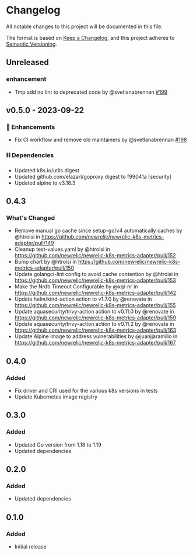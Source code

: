 # Changelog

All notable changes to this project will be documented in this file.

The format is based on [Keep a Changelog](https://keepachangelog.com/en/1.0.0/),
and this project adheres to [Semantic Versioning](https://semver.org/spec/v2.0.0.html).

## Unreleased

### enhancement
- Tmp add no lint to deprecated code by @svetlanabrennan [#199](https://github.com/newrelic/newrelic-k8s-metrics-adapter/pull/199)

## v0.5.0 - 2023-09-22

### 🚀 Enhancements
- Fix CI workflow and remove old maintainers by @svetlanabrennan [#198](https://github.com/newrelic/newrelic-k8s-metrics-adapter/pull/198)

### ⛓️ Dependencies
- Updated k8s.io/utils digest
- Updated github.com/elazarl/goproxy digest to f99041a [security]
- Updated alpine to v3.18.3

## 0.4.3

### What's Changed
- Remove manual go cache since setup-go/v4 automatically caches by @htroisi in https://github.com/newrelic/newrelic-k8s-metrics-adapter/pull/149
- Cleanup test-values.yaml by @htroisi in https://github.com/newrelic/newrelic-k8s-metrics-adapter/pull/152
- Bump chart by @htroisi in https://github.com/newrelic/newrelic-k8s-metrics-adapter/pull/150
- Update golangci-lint config to avoid cache contention by @htroisi in https://github.com/newrelic/newrelic-k8s-metrics-adapter/pull/153
- Make the Nrdb Timeout Configurable by @xqi-nr in https://github.com/newrelic/newrelic-k8s-metrics-adapter/pull/142
- Update helm/kind-action action to v1.7.0 by @renovate in https://github.com/newrelic/newrelic-k8s-metrics-adapter/pull/155
- Update aquasecurity/trivy-action action to v0.11.0 by @renovate in https://github.com/newrelic/newrelic-k8s-metrics-adapter/pull/159
- Update aquasecurity/trivy-action action to v0.11.2 by @renovate in https://github.com/newrelic/newrelic-k8s-metrics-adapter/pull/163
- Update Alpine image to address vulnerabilities by @juanjjaramillo in https://github.com/newrelic/newrelic-k8s-metrics-adapter/pull/167

[0.4.3]: https://github.com/newrelic/newrelic-k8s-metrics-adapter/releases/tag/v0.4.3

## 0.4.0

### Added

- Fix driver and CRI used for the various k8s versions in tests
- Update Kubernetes image registry

[0.4.0]: https://github.com/newrelic/newrelic-k8s-metrics-adapter/releases/tag/v0.4.0

## 0.3.0

### Added

- Updated Go version from 1.18 to 1.19
- Updated dependencies

[0.3.0]: https://github.com/newrelic/newrelic-k8s-metrics-adapter/releases/tag/v0.3.0

## 0.2.0

### Added

- Updated dependencies

[0.2.0]: https://github.com/newrelic/newrelic-k8s-metrics-adapter/releases/tag/v0.2.0

## 0.1.0

### Added

- Initial release

[0.1.0]: https://github.com/newrelic/newrelic-k8s-metrics-adapter/releases/tag/v0.1.0
